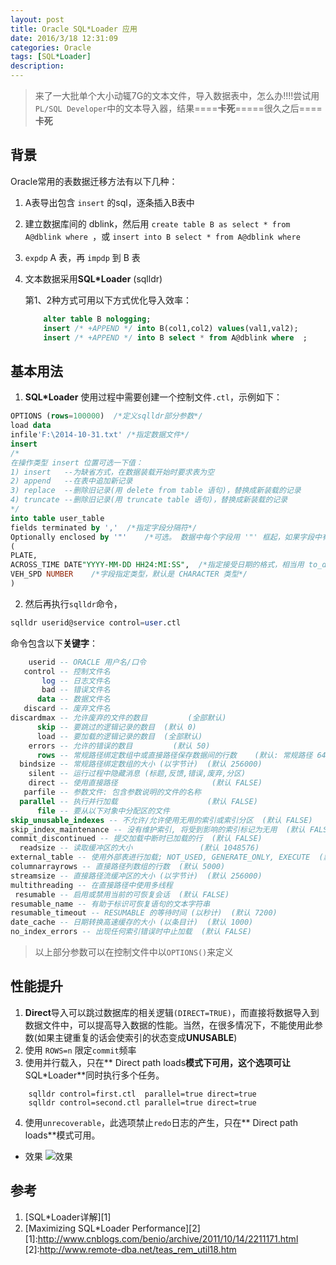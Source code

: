 ```yaml
---
layout: post
title: Oracle SQL*Loader 应用
date: 2016/3/18 12:31:09 
categories: Oracle
tags: [SQL*Loader]
description:
---
```


> 来了一大批单个大小动辄7G的文本文件，导入数据表中，怎么办!!!!尝试用`PL/SQL Developer`中的文本导入器，结果====**卡死**=====很久之后====**卡死**
<!-- more -->

## 背景

Oracle常用的表数据迁移方法有以下几种：

1. A表导出包含 `insert` 的sql，逐条插入B表中
2. 建立数据库间的 dblink，然后用 `create table B as select * from A@dblink where `，或 `insert into B select * from A@dblink where `
3. `expdp` A 表，再 `impdp` 到 B 表
4. 文本数据采用**SQL\*Loader** (sqlldr) 

	第1、2种方式可用以下方式优化导入效率：
	
	```sql
		alter table B nologging;  
		insert /* +APPEND */ into B(col1,col2) values(val1,val2);  
		insert /* +APPEND */ into B select * from A@dblink where  ;  
	```
## 基本用法

1. **SQL\*Loader** 使用过程中需要创建一个控制文件`.ctl`，示例如下：

  ```sql
  OPTIONS (rows=100000)  /*定义sqlldr部分参数*/
  load data
  infile'F:\2014-10-31.txt'	/*指定数据文件*/
  insert
  /*
  在操作类型 insert 位置可选一下值：
  1) insert   --为缺省方式，在数据装载开始时要求表为空
  2) append   --在表中追加新记录
  3) replace  --删除旧记录(用 delete from table 语句)，替换成新装载的记录
  4) truncate --删除旧记录(用 truncate table 语句)，替换成新装载的记录
  */
  into table user_table
  fields terminated by ','	/*指定字段分隔符*/
  Optionally enclosed by '"' 	/*可选。 数据中每个字段用 '"' 框起，如果字段中有 "," 分隔符，可避免将字段截断*/
  (
  PLATE,
  ACROSS_TIME DATE"YYYY-MM-DD HH24:MI:SS",  /*指定接受日期的格式，相当用 to_date() 函数转换*/
  VEH_SPD NUMBER	/*字段指定类型，默认是 CHARACTER 类型*/
  )
  ```

2. 然后再执行`sqlldr`命令，

```sql
sqlldr userid@service control=user.ctl
```

 命令包含以下**关键字**：
```sql
    userid -- ORACLE 用户名/口令
   control -- 控制文件名
       log -- 日志文件名
       bad -- 错误文件名
      data -- 数据文件名
   discard -- 废弃文件名
discardmax -- 允许废弃的文件的数目         (全部默认)
      skip -- 要跳过的逻辑记录的数目  (默认 0)
      load -- 要加载的逻辑记录的数目  (全部默认)
    errors -- 允许的错误的数目         (默认 50)
      rows -- 常规路径绑定数组中或直接路径保存数据间的行数	(默认: 常规路径 64, 所有直接路径)
  bindsize -- 常规路径绑定数组的大小 (以字节计)  (默认 256000)
    silent -- 运行过程中隐藏消息 (标题,反馈,错误,废弃,分区)
    direct -- 使用直接路径                     (默认 FALSE)
   parfile -- 参数文件: 包含参数说明的文件的名称
  parallel -- 执行并行加载                    (默认 FALSE)
      file -- 要从以下对象中分配区的文件
skip_unusable_indexes -- 不允许/允许使用无用的索引或索引分区  (默认 FALSE)
skip_index_maintenance -- 没有维护索引, 将受到影响的索引标记为无用  (默认 FALSE)
commit_discontinued -- 提交加载中断时已加载的行  (默认 FALSE)
  readsize -- 读取缓冲区的大小               (默认 1048576)
external_table -- 使用外部表进行加载; NOT_USED, GENERATE_ONLY, EXECUTE  (默认NOT_USED)
columnarrayrows -- 直接路径列数组的行数  (默认 5000)
streamsize -- 直接路径流缓冲区的大小 (以字节计)  (默认 256000)
multithreading -- 在直接路径中使用多线程
 resumable -- 启用或禁用当前的可恢复会话  (默认 FALSE)
resumable_name -- 有助于标识可恢复语句的文本字符串
resumable_timeout -- RESUMABLE 的等待时间 (以秒计)  (默认 7200)
date_cache -- 日期转换高速缓存的大小 (以条目计)  (默认 1000)
no_index_errors -- 出现任何索引错误时中止加载  (默认 FALSE)
```
>以上部分参数可以在控制文件中以`OPTIONS()`来定义

## 性能提升
1. **Direct**导入可以跳过数据库的相关逻辑`(DIRECT=TRUE)`，而直接将数据导入到数据文件中，可以提高导入数据的性能。当然，在很多情况下，不能使用此参数(如果主键重复的话会使索引的状态变成**UNUSABLE**)
2. 使用 `ROWS=n` 限定`commit`频率
3. 使用并行载入，只在** Direct path loads**模式下可用，这个选项可让**SQL\*Loader**同时执行多个任务。
```plsql
	sqlldr control=first.ctl  parallel=true direct=true	
	sqlldr control=second.ctl parallel=true direct=true
```
4.  使用`unrecoverable`，此选项禁止`redo`日志的产生，只在** Direct path loads**模式可用。  

- 效果
	![效果](https://mattblog.oss-cn-beijing.aliyuncs.com/img/sqlldr.JPG)


## 参考
1. [SQL*Loader详解][1]
2. [Maximizing SQL*Loader Performance][2]
[1]:http://www.cnblogs.com/benio/archive/2011/10/14/2211171.html
[2]:http://www.remote-dba.net/teas_rem_util18.htm


